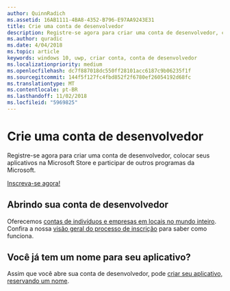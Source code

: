 ```yaml
---
author: QuinnRadich
ms.assetid: 16AB1111-4BA8-4352-B796-E97AA9243E31
title: Crie uma conta de desenvolvedor
description: Registre-se agora para criar uma conta de desenvolvedor, colocar seus aplicativos na Microsoft Store e participar de outros programas da Microsoft.
ms.author: quradic
ms.date: 4/04/2018
ms.topic: article
keywords: windows 10, uwp, criar conta, conta de desenvolvedor
ms.localizationpriority: medium
ms.openlocfilehash: dc7f887018dc550ff28101acc6187c9b06235f1f
ms.sourcegitcommit: 144f5f127fc4fbd852f2f6780ef26054192d68fc
ms.translationtype: MT
ms.contentlocale: pt-BR
ms.lasthandoff: 11/02/2018
ms.locfileid: "5969825"
---
```

# <a name="create-a-developer-account"></a>Crie uma conta de desenvolvedor

Registre-se agora para criar uma conta de desenvolvedor, colocar seus aplicativos na Microsoft Store e participar de outros programas da Microsoft.

[Inscreva-se agora!](http://go.microsoft.com/fwlink/p/?LinkId=615100)

## <a name="opening-your-developer-account"></a>Abrindo sua conta de desenvolvedor

Oferecemos [contas de indivíduos e empresas em locais no mundo inteiro](../publish/account-types-locations-and-fees.md). Confira a nossa [visão geral do processo de inscrição](../publish/opening-a-developer-account.md) para saber como funciona.

## <a name="have-a-name-for-your-app"></a>Você já tem um nome para seu aplicativo?

Assim que você abre sua conta de desenvolvedor, pode [criar seu aplicativo, reservando um nome](https://msdn.microsoft.com/library/windows/apps/JJ657967).

